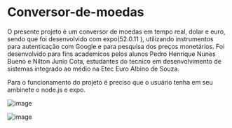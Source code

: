 # Conversor-de-moedas
O presente projeto é um conversor de moedas em tempo real, dolar e euro, sendo que foi desenvolvido com expo(52.0.11 ), utilizando instrumentos para autenticação com Google e para pesquisa dos preços monetários. Foi desenvolvido para fins academicos pelos alunos Pedro Henrique Nunes Bueno e Nilton Junio Cota, estudantes do tecnico em desenvolvimento de sistemas integrado ao médio na Etec Euro Albino de Souza.

Para o funcionamento do projeto é preciso que o usuário tenha em seu ambinete o node.js e expo.

![image](https://github.com/user-attachments/assets/0c896221-586a-4c14-bc32-e8a7ebb15005)

![image](https://github.com/user-attachments/assets/8f89b306-9d5a-4ee3-b32c-254ecb801fd2)
